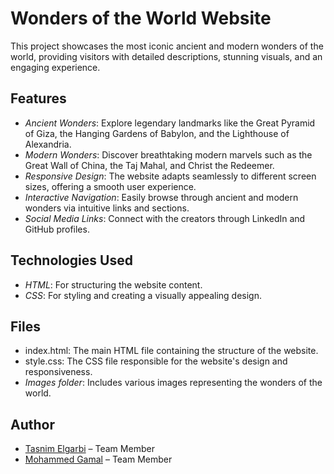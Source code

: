 # Wonders of the World Website 

This project showcases the most iconic ancient and modern wonders of the world, providing visitors with detailed descriptions, stunning visuals, and an engaging experience.

## Features

- *Ancient Wonders*: Explore legendary landmarks like the Great Pyramid of Giza, the Hanging Gardens of Babylon, and the Lighthouse of Alexandria.  
- *Modern Wonders*: Discover breathtaking modern marvels such as the Great Wall of China, the Taj Mahal, and Christ the Redeemer.  
- *Responsive Design*: The website adapts seamlessly to different screen sizes, offering a smooth user experience.  
- *Interactive Navigation*: Easily browse through ancient and modern wonders via intuitive links and sections.  
- *Social Media Links*: Connect with the creators through LinkedIn and GitHub profiles.

## Technologies Used

- *HTML*: For structuring the website content.  
- *CSS*: For styling and creating a visually appealing design.  

## Files

- index.html: The main HTML file containing the structure of the website.  
- style.css: The CSS file responsible for the website's design and responsiveness.  
- *Images folder*: Includes various images representing the wonders of the world.  

## Author

- [Tasnim Elgarbi](https://github.com/tasnimelgarbi) – Team Member  
- [Mohammed Gamal](https://github.com/mohammed-gamal-abdelmeged) – Team Member  

